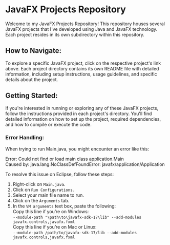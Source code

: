 # JavaFX Projects Repository

Welcome to my JavaFX Projects Repository! This repository houses several JavaFX projects that I've developed using Java and JavaFX technology. Each project resides in its own subdirectory within this repository.

## How to Navigate:

To explore a specific JavaFX project, click on the respective project's link above. Each project directory contains its own README file with detailed information, including setup instructions, usage guidelines, and specific details about the project.

## Getting Started:

If you're interested in running or exploring any of these JavaFX projects, follow the instructions provided in each project's directory. You'll find detailed information on how to set up the project, required dependencies, and how to compile or execute the code.

### Error Handling:
When trying to run Main.java, you might encounter an error like this:

Error: Could not find or load main class application.Main <br>
Caused by: java.lang.NoClassDefFoundError: javafx/application/Application <br>

To resolve this issue on Eclipse, follow these steps:
1. Right-click on `Main.java`.
2. Click on `Run Configurations`.
3. Select your main file name to run.
4. Click on the `Arguments` tab.
5. In the `VM arguments` text box, paste the following:<br>
Copy this line if you’re on Windows:<br>
```--module-path "\path\to\javafx-sdk-17\lib" --add-modules javafx.controls,javafx.fxml```<br>
Copy this line if you’re on Mac or Linux:<br>
```--module-path /path/to/javafx-sdk-17/lib --add-modules javafx.controls,javafx.fxml```<br>


